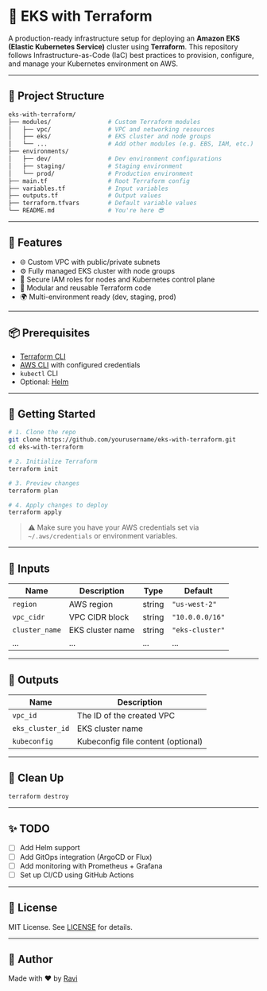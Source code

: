# 🚀 EKS with Terraform

A production-ready infrastructure setup for deploying an **Amazon EKS (Elastic Kubernetes Service)** cluster using **Terraform**. This repository follows Infrastructure-as-Code (IaC) best practices to provision, configure, and manage your Kubernetes environment on AWS.

---

## 🧱 Project Structure

```bash
eks-with-terraform/
├── modules/                # Custom Terraform modules
│   ├── vpc/                # VPC and networking resources
│   ├── eks/                # EKS cluster and node groups
│   └── ...                 # Add other modules (e.g. EBS, IAM, etc.)
├── environments/
│   ├── dev/                # Dev environment configurations
│   ├── staging/            # Staging environment
│   └── prod/               # Production environment
├── main.tf                 # Root Terraform config
├── variables.tf            # Input variables
├── outputs.tf              # Output values
├── terraform.tfvars        # Default variable values
└── README.md               # You're here 😎
```

---

## 🚀 Features

- 🌐 Custom VPC with public/private subnets
- ⚙️ Fully managed EKS cluster with node groups
- 🔐 Secure IAM roles for nodes and Kubernetes control plane
- 📆 Modular and reusable Terraform code
- 🌍 Multi-environment ready (dev, staging, prod)

---

## 📦 Prerequisites

- [Terraform CLI](https://www.terraform.io/downloads.html)
- [AWS CLI](https://docs.aws.amazon.com/cli/latest/userguide/install-cliv2.html) with configured credentials
- `kubectl` CLI
- Optional: [Helm](https://helm.sh/)

---

## 🚀 Getting Started

```bash
# 1. Clone the repo
git clone https://github.com/yourusername/eks-with-terraform.git
cd eks-with-terraform

# 2. Initialize Terraform
terraform init

# 3. Preview changes
terraform plan

# 4. Apply changes to deploy
terraform apply
```

> ⚠️ Make sure you have your AWS credentials set via `~/.aws/credentials` or environment variables.

---

## 📅 Inputs

| Name            | Description                        | Type   | Default |
|-----------------|------------------------------------|--------|---------|
| `region`        | AWS region                         | string | `"us-west-2"` |
| `vpc_cidr`      | VPC CIDR block                     | string | `"10.0.0.0/16"` |
| `cluster_name`  | EKS cluster name                   | string | `"eks-cluster"` |
| ...             | ...                                | ...    | ...     |

---

## 📄 Outputs

| Name              | Description                      |
|-------------------|----------------------------------|
| `vpc_id`          | The ID of the created VPC        |
| `eks_cluster_id`  | EKS cluster name                 |
| `kubeconfig`      | Kubeconfig file content (optional) |

---

## 🪩 Clean Up

```bash
terraform destroy
```

---

## ✨ TODO

- [ ] Add Helm support
- [ ] Add GitOps integration (ArgoCD or Flux)
- [ ] Add monitoring with Prometheus + Grafana
- [ ] Set up CI/CD using GitHub Actions

---

## 📄 License

MIT License. See [LICENSE](./LICENSE) for details.

---

## 🙌 Author

Made with ❤️ by [Ravi](https://github.com/tripathiravi07)

